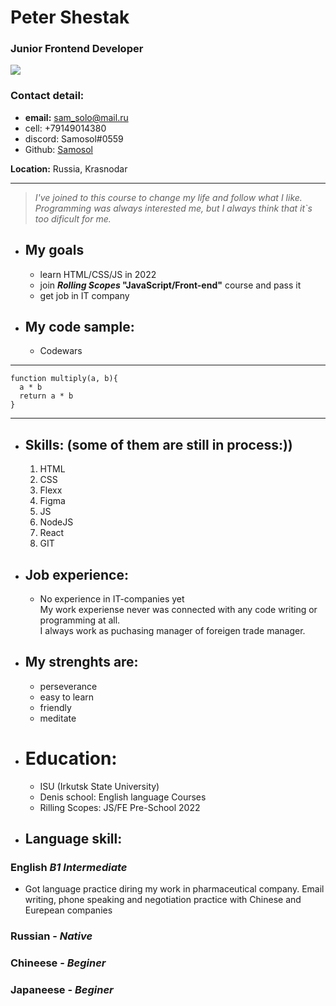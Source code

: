 # **Peter Shestak**

### **Junior Frontend Developer**

![](https://sun9-86.userapi.com/impf/c630018/v630018343/59627/WmiLt1cfKc8.jpg?size=480x640&quality=96&sign=525aa2ce7d1b193aed43ec721719b22b&type=album)

### **Contact detail:**

- **email:** sam_solo@mail.ru
- cell: +79149014380
- discord: Samosol#0559
- Github: [Samosol](https://github.com/Samosol?tab=repositories)

**Location:** Russia, Krasnodar

---

> _I've joined to this course to change my life and follow what I like. Programming was always interested me, but I always think that it`s too dificult for me._

- ## My goals

  - learn HTML/CSS/JS in 2022
  - join **_Rolling Scopes_ "JavaScript/Front-end"** course and pass it
  - get job in IT company

- ## My code sample:
  - Codewars

---

```
function multiply(a, b){
  a * b
  return a * b
}
```

---

- ## Skills: (some of them are still in process:))

  1.  HTML

  2)  CSS
  3)  Flexx
  4)  Figma
  5)  JS
  6)  NodeJS
  7)  React

  8. GIT

- ## Job experience:

  - No experience in IT-companies yet<br>
    My work experiense never was connected with any code writing or programming at all. <br> I always work as puchasing manager of foreigen trade manager.

- ## My strenghts are:

  - perseverance
  - easy to learn
  - friendly
  - meditate

- # Education:

  - ISU (Irkutsk State University)
  - Denis school: English language Courses
  - Rilling Scopes: JS/FE Pre-School 2022

- ## Language skill:

### **English _B1 Intermediate_**

- Got language practice diring my work in pharmaceutical company. Email writing, phone speaking and negotiation practice with Chinese and Eurepean companies

### **Russian - _Native_**

### **Chineese - _Beginer_**

### **Japaneese - _Beginer_**
